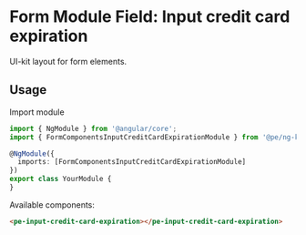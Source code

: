 # Form Module Field: Input credit card expiration

UI-kit layout for form elements. 

## Usage

Import module

```typescript
import { NgModule } from '@angular/core';
import { FormComponentsInputCreditCardExpirationModule } from '@pe/ng-kit/modules/form-components/input-credit-card-expiration';

@NgModule({
  imports: [FormComponentsInputCreditCardExpirationModule]
})
export class YourModule {
}
```

Available components:

```html
<pe-input-credit-card-expiration></pe-input-credit-card-expiration>
```

